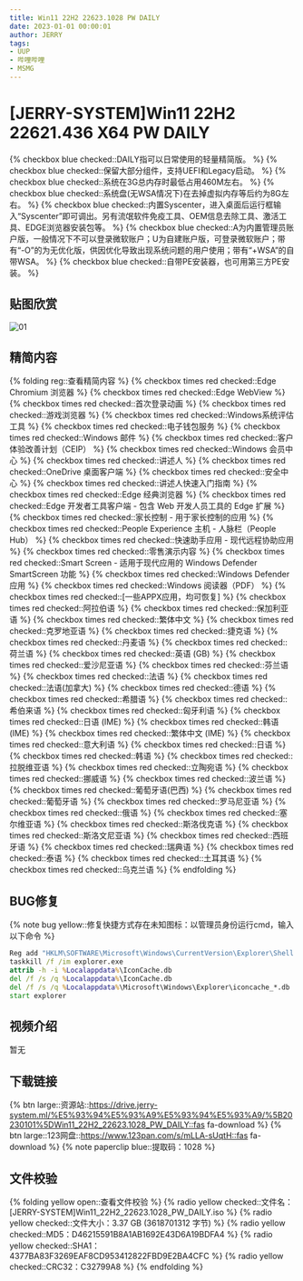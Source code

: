 ```yaml
---
title: Win11 22H2 22623.1028 PW DAILY
date: 2023-01-01 00:00:01
author: JERRY
tags:
- UUP
- 哔哩哔哩
- MSMG
---
```


# [JERRY-SYSTEM]Win11 22H2 22621.436 X64 PW DAILY

{% checkbox blue checked::DAILY指可以日常使用的轻量精简版。 %}
{% checkbox blue checked::保留大部分组件，支持UEFI和Legacy启动。 %}
{% checkbox blue checked::系统在3G总内存时最低占用460M左右。 %}
{% checkbox blue checked::系统盘(无WSA情况下)在去掉虚拟内存等后约为8G左右。 %}
{% checkbox blue checked::内置Syscenter，进入桌面后运行框输入“Syscenter”即可调出。另有流氓软件免疫工具、OEM信息去除工具、激活工具、EDGE浏览器安装包等。 %}
{% checkbox blue checked::A为内置管理员账户版，一般情况下不可以登录微软账户；U为自建账户版，可登录微软账户；带有“-O”的为无优化版，供因优化导致出现系统问题的用户使用；带有“+WSA”的自带WSA。 %}
{% checkbox blue checked::自带PE安装器，也可用第三方PE安装。 %}

## 贴图欣赏

![01](1028_01.png)

## 精简内容

{% folding reg::查看精简内容 %}
{% checkbox times red checked::Edge Chromium 浏览器 %}
{% checkbox times red checked::Edge WebView %}
{% checkbox times red checked::首次登录动画 %}
{% checkbox times red checked::游戏浏览器 %}
{% checkbox times red checked::Windows系统评估工具 %}
{% checkbox times red checked::电子钱包服务 %}
{% checkbox times red checked::Windows 邮件 %}
{% checkbox times red checked::客户体验改善计划（CEIP） %}
{% checkbox times red checked::Windows 会员中心 %}
{% checkbox times red checked::讲述人 %}
{% checkbox times red checked::OneDrive 桌面客户端 %}
{% checkbox times red checked::安全中心 %}
{% checkbox times red checked::讲述人快速入门指南 %}
{% checkbox times red checked::Edge 经典浏览器 %}
{% checkbox times red checked::Edge 开发者工具客户端 - 包含 Web 开发人员工具的 Edge 扩展 %}
{% checkbox times red checked::家长控制 - 用于家长控制的应用 %}
{% checkbox times red checked::People Experience 主机 - 人脉栏（People Hub） %}
{% checkbox times red checked::快速助手应用 - 现代远程协助应用 %}
{% checkbox times red checked::零售演示内容 %}
{% checkbox times red checked::Smart Screen - 适用于现代应用的 Windows Defender SmartScreen 功能 %}
{% checkbox times red checked::Windows Defender 应用 %}
{% checkbox times red checked::Windows 阅读器（PDF） %}
{% checkbox times red checked::[一些APPX应用，均可恢复] %}
{% checkbox times red checked::阿拉伯语 %}
{% checkbox times red checked::保加利亚语 %}
{% checkbox times red checked::繁体中文 %}
{% checkbox times red checked::克罗地亚语 %}
{% checkbox times red checked::捷克语 %}
{% checkbox times red checked::丹麦语 %}
{% checkbox times red checked::荷兰语 %}
{% checkbox times red checked::英语 (GB) %}
{% checkbox times red checked::爱沙尼亚语 %}
{% checkbox times red checked::芬兰语 %}
{% checkbox times red checked::法语 %}
{% checkbox times red checked::法语(加拿大) %}
{% checkbox times red checked::德语 %}
{% checkbox times red checked::希腊语 %}
{% checkbox times red checked::希伯来语 %}
{% checkbox times red checked::匈牙利语 %}
{% checkbox times red checked::日语 (IME) %}
{% checkbox times red checked::韩语 (IME) %}
{% checkbox times red checked::繁体中文 (IME) %}
{% checkbox times red checked::意大利语 %}
{% checkbox times red checked::日语 %}
{% checkbox times red checked::韩语 %}
{% checkbox times red checked::拉脱维亚语 %}
{% checkbox times red checked::立陶宛语 %}
{% checkbox times red checked::挪威语 %}
{% checkbox times red checked::波兰语 %}
{% checkbox times red checked::葡萄牙语(巴西) %}
{% checkbox times red checked::葡萄牙语 %}
{% checkbox times red checked::罗马尼亚语 %}
{% checkbox times red checked::俄语 %}
{% checkbox times red checked::塞尔维亚语 %}
{% checkbox times red checked::斯洛伐克语 %}
{% checkbox times red checked::斯洛文尼亚语 %}
{% checkbox times red checked::西班牙语 %}
{% checkbox times red checked::瑞典语 %}
{% checkbox times red checked::泰语 %}
{% checkbox times red checked::土耳其语 %}
{% checkbox times red checked::乌克兰语 %}
{% endfolding %}

## BUG修复

{% note bug yellow::修复快捷方式存在未知图标：以管理员身份运行cmd，输入以下命令 %}

```cmd
Reg add "HKLM\SOFTWARE\Microsoft\Windows\CurrentVersion\Explorer\Shell Icons" /v "29" /t REG_SZ /d "%systemroot%\System32\ShortCut.ico" /f
taskkill /f /im explorer.exe
attrib -h -i %Localappdata%\IconCache.db
del /f /s /q %Localappdata%\IconCache.db
del /f /s /q %Localappdata%\Microsoft\Windows\Explorer\iconcache_*.db
start explorer
```




## 视频介绍

暂无

## 下载链接

{% btn large::资源站::https://drive.jerry-system.ml/%E5%93%94%E5%93%A9%E5%93%94%E5%93%A9/%5B20230101%5DWin11_22H2_22623.1028_PW_DAILY::fas fa-download %}
{% btn large::123网盘::https://www.123pan.com/s/mLLA-sUqtH::fas fa-download %}
{% note paperclip blue::提取码：1028 %}

## 文件校验

{% folding yellow open::查看文件校验 %}
{% radio yellow checked::文件名：[JERRY-SYSTEM]Win11_22H2_22623.1028_PW_DAILY.iso %}
{% radio yellow checked::文件大小：3.37 GB (3618701312 字节) %}
{% radio yellow checked::MD5：D46215591B8A1AB1692E43D6A19BDFA4 %}
{% radio yellow checked::SHA1：4377BA83F3269EAF8CD953412822FBD9E2BA4CFC %}
{% radio yellow checked::CRC32：C32799A8 %}
{% endfolding %}
